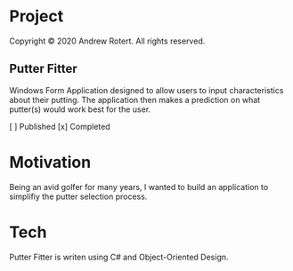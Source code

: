 # Project
Copyright © 2020 Andrew Rotert. All rights reserved.
## Putter Fitter
Windows Form Application designed to allow users to input characteristics about their putting. The application then makes a prediction on what putter(s) would work best for the user. 

[ ] Published
[x] Completed


# Motivation
Being an avid golfer for many years, I wanted to build an application to simplifiy the putter selection process. 


# Tech
Putter Fitter is writen using C# and Object-Oriented Design.
